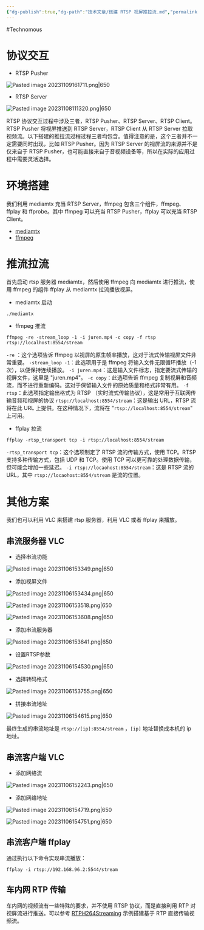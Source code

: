 ```yaml
---
{"dg-publish":true,"dg-path":"技术文章/搭建 RTSP 视屏推拉流.md","permalink":"/技术文章/搭建 RTSP 视屏推拉流/","dgPassFrontmatter":true,"created":"2023-11-06T10:34:28.000+08:00","updated":"2024-02-28T13:22:28.657+08:00"}
---
```


#Technomous

# 协议交互

- RTSP Pusher

![Pasted image 20231109161711.png|650](/img/user/0.Asset/resource/Pasted%20image%2020231109161711.png)

- RTSP Server

![Pasted image 20231108111320.png|650](/img/user/0.Asset/resource/Pasted%20image%2020231108111320.png)


RTSP 协议交互过程中涉及三者，RTSP Pusher、RTSP Server、RTSP Client。RTSP Pusher 将视屏推送到 RTSP Server，RTSP Client 从 RTSP Server 拉取视频流。以下搭建的推拉流过程过程三者均包含。值得注意的是，这个三者并不一定需要同时出现，比如 RTSP Pusher。因为 RTSP Server 的视屏流的来源并不是仅来自于 RTSP Pusher，也可能直接来自于音视频设备等，所以在实际的应用过程中需要灵活选择。
# 环境搭建

我们利用 mediamtx 充当 RTSP Server，ffmpeg 包含三个组件，ffmpeg、ffplay 和 ffprobe。其中 ffmpeg 可以充当 RTSP Pusher，ffplay 可以充当 RTSP Client。

- [mediamtx](https://github.com/bluenviron/mediamtx)
- [ffmpeg](https://github.com/FFmpeg/FFmpeg)

# 推流拉流

首先启动 rtsp 服务器 mediamtx，然后使用 ffmpeg 向 mediamtx 进行推流，使用 ffmpeg 的组件 ffplay 从 mediamtx 拉流播放视屏。

- mediamtx 启动

``` shell
./mediamtx
```

- ffmpeg 推流

``` shell
ffmpeg -re -stream_loop -1 -i juren.mp4 -c copy -f rtsp rtsp://localhost:8554/stream
```

`-re` ：这个选项告诉 ffmpeg 以视屏的原生帧率播放，这对于流式传输视屏文件非常重要。
`-stream_loop -1`：此选项用于是 ffmpeg 将输入文件无限循环播放（-1 次），以便保持连续播放。
`-i juren.mp4`：这是输入文件标志，指定要流式传输的视屏文件，这里是 "juren.mp4"。
`-c copy`：此选项告诉 ffmpeg 复制视屏和音频流，而不进行重新编码。这对于保留输入文件的原始质量和格式非常有用。
`-f rtsp`：此选项指定输出格式为 RTSP （实时流式传输协议），这是常用于互联网传输音频和视屏的协议
`rtsp://localhost:8554/stream`：这是输出 URL，RTSP 流将在此 URL 上提供。在这种情况下，流将在 "`rtsp://localhost:8554/stream`" 上可用。

- ffplay 拉流

``` shell
ffplay -rtsp_transport tcp -i rtsp://localhost:8554/stream
```

`-rtsp_transport tcp`：这个选项制定了 RTSP 流的传输方式，使用 TCP。RTSP 支持多种传输方式，包括 UDP 和 TCP。使用 TCP 可以更可靠的处理数据传输，但可能会增加一些延迟。
`-i rtsp://locaohost:8554/stream`：这是 RTSP 流的 URL，其中 `rtsp://locaohost:8554/stream` 是流的位置。

# 其他方案

我们也可以利用 VLC 来搭建 rtsp 服务器，利用 VLC 或者 ffplay 来播放。

## 串流服务器 VLC

- 选择串流功能

![Pasted image 20231106153349.png|650](/img/user/0.Asset/resource/Pasted%20image%2020231106153349.png)

- 添加视屏文件

![Pasted image 20231106153434.png|650](/img/user/0.Asset/resource/Pasted%20image%2020231106153434.png)

![Pasted image 20231106153518.png|650](/img/user/0.Asset/resource/Pasted%20image%2020231106153518.png)

![Pasted image 20231106153608.png|650](/img/user/0.Asset/resource/Pasted%20image%2020231106153608.png)

- 添加串流服务器

![Pasted image 20231106153641.png|650](/img/user/0.Asset/resource/Pasted%20image%2020231106153641.png)

- 设置RTSP参数

![Pasted image 20231106154530.png|650](/img/user/0.Asset/resource/Pasted%20image%2020231106154530.png)

- 选择转码格式

![Pasted image 20231106153755.png|650](/img/user/0.Asset/resource/Pasted%20image%2020231106153755.png)

- 拼接串流地址

![Pasted image 20231106154615.png|650](/img/user/0.Asset/resource/Pasted%20image%2020231106154615.png)

最终生成的串流地址是 `rtsp://[ip]:8554/stream` ，`[ip]` 地址替换成本机的 ip 地址。

## 串流客户端 VLC

- 添加网络流

![Pasted image 20231106152243.png|650](/img/user/0.Asset/resource/Pasted%20image%2020231106152243.png)

- 添加网络地址

![Pasted image 20231106154719.png|650](/img/user/0.Asset/resource/Pasted%20image%2020231106154719.png)

![Pasted image 20231106154751.png|650](/img/user/0.Asset/resource/Pasted%20image%2020231106154751.png)

## 串流客户端 ffplay

通过执行以下命令实现串流播放：

``` shell
ffplay -i rtsp://192.168.96.2:5544/stream
```

## 车内网 RTP 传输

车内网的视频流有一些特殊的要求，并不使用 RTSP 协议，而是直接利用 RTP 对视屏流进行推送。可以参考 [RTPH264Streaming](https://github.com/tinydigger/RTPH264Streaming) 示例搭建基于 RTP 直接传输视频流。 